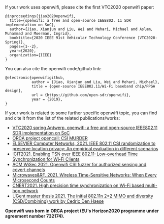 <!--
Author: Xianjun jiao
SPDX-FileCopyrightText: 2021 UGent
SPDX-License-Identifier: AGPL-3.0-or-later
-->

If your work uses openwifi, please cite the first VTC2020 openwifi paper:
```
@inproceedings{jiao2020openwifi,
  title={openwifi: a free and open-source IEEE802. 11 SDR implementation on SoC},
  author={Jiao, Xianjun and Liu, Wei and Mehari, Michael and Aslam, Muhammad and Moerman, Ingrid},
  booktitle={2020 IEEE 91st Vehicular Technology Conference (VTC2020-Spring)},
  pages={1--2},
  year={2020},
  organization={IEEE}
}
```
You can also cite the openwifi code/github link:
```
@electronic{openwifigithub,
            author = {Jiao, Xianjun and Liu, Wei and Mehari, Michael},
            title = {open-source IEEE802.11/Wi-Fi baseband chip/FPGA design},
            url = {https://github.com/open-sdr/openwifi},
            year = {2019},
}
```
If your work is related to some further specific openwifi topic, you can find and cite it from the list of the related publications/works:
- [VTC2020 spring Antwerp. openwifi: a free and open-source IEEE802.11 SDR implementation on SoC](https://www.orca-project.eu/wp-content/uploads/sites/4/2020/03/openwifi-vtc-antwerp-PID1249076.pdf)
- [ORCA project opencall: CSI MURDER](https://ans.unibs.it/projects/csi-murder/)
- [ELSEVIER Computer Networks, 2021. IEEE 802.11 CSI randomization to preserve location privacy: An empirical evaluation in different scenarios](https://www.sciencedirect.com/science/article/abs/pii/S138912862100102X)
- [ICIT2021. Enabling TSN over IEEE 802.11: Low-overhead Time Synchronization for Wi-Fi Clients](https://biblio.ugent.be/publication/8700714/file/8700715.pdf)
- [ACM WiSec 2021. Openwifi CSI fuzzer for authorized sensing and covert channels](https://dl.acm.org/doi/pdf/10.1145/3448300.3468255)
- [Microwaves&RF, 2021. Wireless Time-Sensitive Networks: When Every Microsecond Counts](https://www.mwrf.com/technologies/systems/article/21164984/wireless-timesensitive-networks-when-every-microsecond-counts)
- [CNERT2021. High precision time synchronization on Wi-Fi based multi-hop network](https://biblio.ugent.be/publication/8709058/file/8709060.pdf)
- [UGent master thesis 2021. The initial 802.11n 2*2 MIMO and diversity (CSD/Combining) work by Cedric Den Haese](https://users.ugent.be/~xjiao/Cedric_Den_Haese_masterproef.pdf)

**Openwifi was born in ORCA project (EU's Horizon2020 programme under agreement number 732174).**

